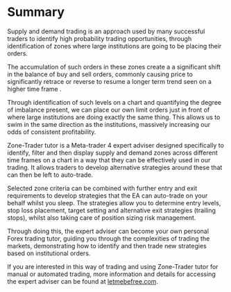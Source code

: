 # Summary

Supply and demand trading is an approach used by many successful traders to identify high probability trading opportunities, through identification of zones where large institutions are going to be placing their orders.

The accumulation of such orders in these zones create a a significant shift in the balance of buy and sell orders, commonly causing price to significantly retrace or reverse to resume a longer term trend seen on a higher time frame .

Through identification of such levels on a chart and quantifying the degree of imbalance present, we can place our own limit orders just in front of where large institutions are doing exactly the same thing. This allows us to swim in the same direction as the institutions, massively increasing our odds of consistent profitability.

Zone-Trader tutor is a Meta-trader 4 expert adviser designed specifically to identify, filter and then display supply and demand zones across different time frames on a chart in a way that they can be effectively used in our trading. It allows traders to develop alternative strategies around these that can then be left to auto-trade.

Selected zone criteria can be combined with further entry and exit requirements to develop strategies that the EA can auto-trade on your behalf whilst you sleep. The strategies allow you to determine entry levels, stop loss placement, target setting and alternative exit strategies \(trailing stops\), whilst also taking care of position sizing risk management.

Through doing this, the expert adviser can become your own personal Forex trading tutor, guiding you through the complexities of trading the markets, demonstrating how to identify and then trade new strategies based on institutional orders.

If you are interested in this way of trading and using Zone-Trader tutor for manual or automated trading, more information and details for accessing the expert adviser can be found at [letmebefree.com](/www.letmebefree.com).

